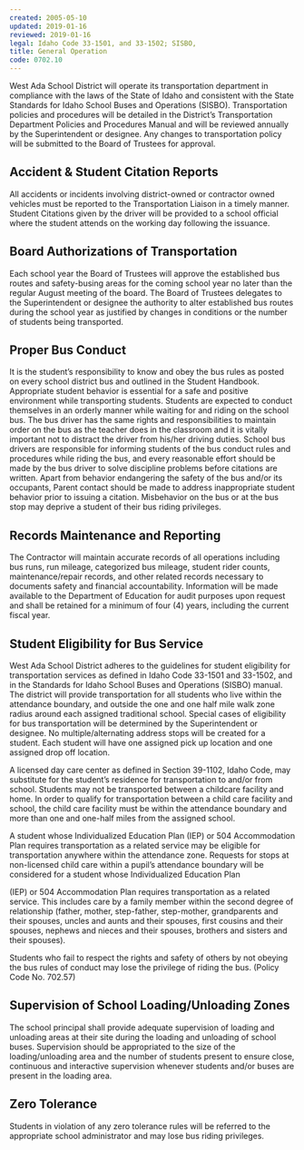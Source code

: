 ```yaml
---
created: 2005-05-10
updated: 2019-01-16
reviewed: 2019-01-16
legal: Idaho Code 33-1501, and 33-1502; SISBO,
title: General Operation
code: 0702.10
---
```



West Ada School District will operate its transportation department in compliance with the laws of the State of Idaho and consistent with the State Standards for Idaho School Buses and Operations (SISBO). Transportation policies and procedures will be detailed in the District’s Transportation Department Policies and Procedures Manual and will be reviewed annually by the Superintendent or designee. Any changes to transportation policy will be submitted to the Board of Trustees for approval.

## Accident & Student Citation Reports

All accidents or incidents involving district-owned or contractor owned vehicles must be reported to the Transportation Liaison in a timely manner. Student Citations given by the driver will be provided to a school official where the student attends on the working day following the issuance.

## Board Authorizations of Transportation

Each school year the Board of Trustees will approve the established bus routes and safety-busing areas for the coming school year no later than the regular August meeting of the board. The Board of Trustees delegates to the Superintendent or designee the authority to alter established bus routes during the school year as justified by changes in conditions or the number of students being transported.

## Proper Bus Conduct

It is the student’s responsibility to know and obey the bus rules as posted on every school district bus and outlined in the Student Handbook. Appropriate student behavior is essential for a safe and positive environment while transporting students. Students are expected to conduct themselves in an orderly manner while waiting for and riding on the school bus. The bus driver has the same rights and responsibilities to maintain order on the bus as the teacher does in the classroom and it is vitally important not to distract the driver from his/her driving duties. School bus drivers are responsible for informing students of the bus conduct rules and procedures while riding the bus, and every reasonable effort should be made by the bus driver to solve discipline problems before citations are written. Apart from behavior endangering the safety of the bus and/or its occupants, Parent contact should be made to address inappropriate student behavior prior to issuing a citation. Misbehavior on the bus or at the bus stop may deprive a student of their bus riding privileges.

## Records Maintenance and Reporting

The Contractor will maintain accurate records of all operations including bus runs, run mileage, categorized bus mileage, student rider counts, maintenance/repair records, and other related records necessary to documents safety and financial accountability. Information will be made available to the Department of Education for audit purposes upon request and shall be retained for a minimum of four (4) years, including the current fiscal year.

## Student Eligibility for Bus Service

West Ada School District adheres to the guidelines for student eligibility for transportation services as defined in Idaho Code 33-1501 and 33-1502, and in the Standards for Idaho School Buses and Operations (SISBO) manual. The district will provide transportation for all students who live within the attendance boundary, and outside the one and one half mile walk zone radius around each assigned traditional school. Special cases of eligibility for bus transportation will be determined by the Superintendent or designee. No multiple/alternating address stops will be created for a student. Each student will have one assigned pick up location and one assigned drop off location.

A licensed day care center as defined in Section 39-1102, Idaho Code, may substitute for the student’s residence for transportation to and/or from school. Students may not be transported between a childcare facility and home. In order to qualify for transportation between a child care facility and school, the child care facility must be within the attendance boundary and more than one and one-half miles from the assigned school.

A student whose Individualized Education Plan (IEP) or 504 Accommodation Plan requires transportation as a related service may be eligible for transportation anywhere within the attendance zone. Requests for stops at non-licensed child care within a pupil’s attendance boundary will be considered for a student whose Individualized Education Plan

(IEP) or 504 Accommodation Plan requires transportation as a related service. This includes care by a family member within the second degree of relationship (father, mother, step-father, step-mother, grandparents and their spouses, uncles and aunts and their spouses, first cousins and their spouses, nephews and nieces and their spouses, brothers and sisters and their spouses).

Students who fail to respect the rights and safety of others by not obeying the bus rules of conduct may lose the privilege of riding the bus. (Policy Code No. 702.57)

## Supervision of School Loading/Unloading Zones

The school principal shall provide adequate supervision of loading and unloading areas at their site during the loading and unloading of school buses. Supervision should be appropriated to the size of the loading/unloading area and the number of students present to ensure close, continuous and interactive supervision whenever students and/or buses are present in the loading area.

## Zero Tolerance

Students in violation of any zero tolerance rules will be referred to the appropriate school administrator and may lose bus riding privileges.
